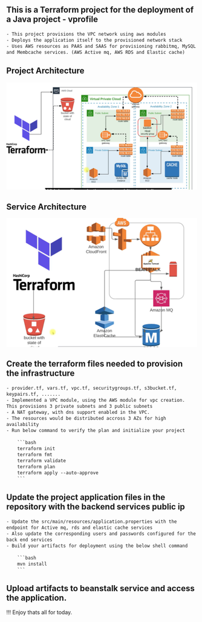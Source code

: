 ## This is a Terraform project for the deployment of a Java project - vprofile 

    - This project provisions the VPC network using aws modules 
    - Deploys the application itself to the provisioned network stack 
    - Uses AWS resources as PAAS and SAAS for provisioning rabbitmq, MySQL and Membcache services. (AWS Active mq, AWS RDS and Elastic cache)

## Project Architecture 

![alt text](pictures/image.png)

## Service Architecture 

![alt text](pictures/image1.png)

## Create the terraform files needed to provision the infrastructure 
    - provider.tf, vars.tf, vpc.tf, securitygroups.tf, s3bucket.tf, keypairs.tf, .......
    - Implemented a VPC module, using the AWS module for vpc creation. This provisions 3 private subnets and 3 public subnets 
    - A NAT gateway, with dns support enabled in the VPC. 
    - The resources would be distributed accross 3 AZs for high availability 
    - Run below command to verify the plan and initialize your project 

        ```bash
        terraform init
        terraform fmt
        terraform validate
        terraform plan 
        terraform apply --auto-approve
        ```
## Update the project application files in the repository with the backend services public ip

    - Update the src/main/resources/application.properties with the endpoint for Active mq, rds and elastic cache services
    - Also update the corresponding users and passwords configured for the back end services
    - Build your artifacts for deployment using the below shell command 
    
        ```bash
        mvn install
        ```

## Upload artifacts to beanstalk service and access the application. 

!!! Enjoy thats all for today. 